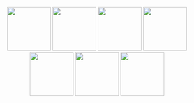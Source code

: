 <p align="center">
  <img src="https://github.com/user-attachments/assets/207bd432-3b95-441d-bbb8-1b62950aa28f" width="100"/>
  <img src="https://github.com/user-attachments/assets/12fb4873-4675-464f-9f45-3ad8e8253841" width="100"/>
  <img src="https://github.com/user-attachments/assets/4197bbc0-b1a5-4515-801f-118c80fe3e12" width="100"/>
  <img src="https://github.com/user-attachments/assets/b0c7fd5d-47f7-4255-adeb-f6c9a429ed20" width="100"/>
  <img src="https://github.com/user-attachments/assets/a3cb7381-c883-4c57-a04b-723713dfb8f5" width="100"/>
  <img src="https://github.com/user-attachments/assets/49a89474-4161-4308-9025-d4f8d357274a" width="100"/>
  <img src="https://github.com/user-attachments/assets/df89efab-f058-4618-ad62-0524b0df2fbb" width="100"/>
</p>
